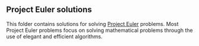 ## Project Euler solutions

This folder contains solutions for solving [Project Euler](https://projecteuler.net/) problems. Most Project Euler problems focus on solving mathematical problems through the use of elegant and efficient algorithms. 
